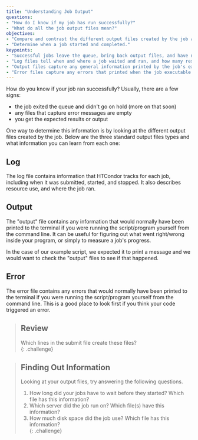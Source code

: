 ```yaml
---
title: "Understanding Job Output"
questions:
- "How do I know if my job has run successfully?"
- "What do all the job output files mean?"
objectives:
- "Compare and contrast the different output files created by the job and what information you can learn from each."
- "Determine when a job started and completed."  
keypoints:
- "Successful jobs leave the queue, bring back output files, and have no errors."
- "Log files tell when and where a job waited and ran, and how many resources it used."
- "Output files capture any general information printed by the job's executable."
- "Error files capture any errors that printed when the job executable ran."
---
```


How do you know if your job ran successfully?  Usually, there are a few signs: 
* the job exited the queue and didn't go on hold (more on that soon)
* any files that capture error messages are empty
* you get the expected results or output

One way to determine this information is by looking at the different output files 
created by the job.  Below are the three standard output files types 
and what information you can learn from each one: 

## Log

The log file contains information that HTCondor tracks for each job, 
including when it was submitted, started, and stopped. It also 
describes resource use, and where the job ran. 

## Output

The "output" file contains any information that would normally have 
been printed to the terminal if you were running the script/program 
yourself from the command line. It can be useful for figuring out 
what went right/wrong inside your program, or simply to measure a job's progress. 

In the case of our example script, we expected it to print a message 
and we would want to check the "output" files to see if that happened.  

## Error

The error file contains any errors that would normally have been printed 
to the terminal if you were running the script/program yourself from the 
command line. This is a good place to look first if you think your code 
triggered an error. 

> ## Review
> 
> Which lines in the submit file create these files?  
{: .challenge}

> ## Finding Out Information
> 
> Looking at your output files, try answering the following questions.  
> 
> 1. How long did your jobs have to wait before they started?  Which file has this information?  
> 2. Which server did the job run on?  Which file(s) have this information?  
> 3. How much disk space did the job use?  Which file has this information?  
{: .challenge}